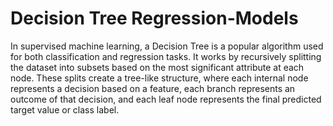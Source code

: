 # Decision Tree Regression-Models

 In supervised machine learning, a Decision Tree is a popular algorithm used for both classification and regression tasks. It works by recursively splitting the dataset into subsets based on the most significant attribute at each node. These splits create a tree-like structure, where each internal node represents a decision based on a feature, each branch represents an outcome of that decision, and each leaf node represents the final predicted target value or class label.
